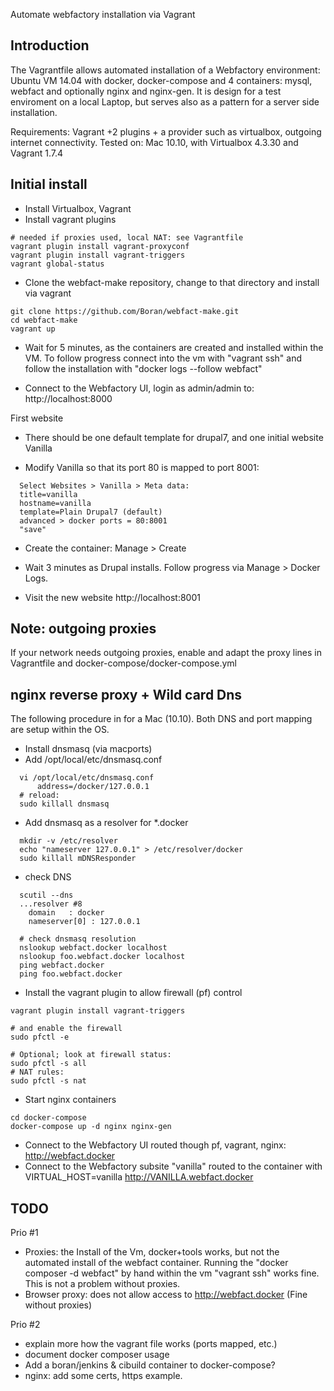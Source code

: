 Automate webfactory installation via Vagrant

Introduction
------------

The Vagrantfile allows automated installation of a Webfactory environment: Ubuntu VM 14.04 with docker, docker-compose and 4 containers: mysql, webfact and optionally nginx and nginx-gen. It is design for a test enviroment on a local Laptop, but serves also as a pattern for a server side installation.

Requirements: Vagrant +2 plugins + a provider such as virtualbox, outgoing internet connectivity.
Tested on: Mac 10.10, with Virtualbox 4.3.30 and Vagrant 1.7.4


Initial install
---------------

* Install Virtualbox, Vagrant
* Install vagrant plugins
```
# needed if proxies used, local NAT: see Vagrantfile
vagrant plugin install vagrant-proxyconf
vagrant plugin install vagrant-triggers
vagrant global-status
```

* Clone the webfact-make repository, change to that directory and install via vagrant
```
git clone https://github.com/Boran/webfact-make.git
cd webfact-make
vagrant up
```

* Wait for 5 minutes, as the containers are created and installed within the VM. To follow progress connect into the vm with "vagrant ssh" and follow the installation with "docker logs --follow webfact"

* Connect to the Webfactory UI, login as admin/admin to: http://localhost:8000 

First website

* There should be one default template for drupal7, and one initial website Vanilla

* Modify Vanilla so that its port 80 is mapped to port 8001:
```
  Select Websites > Vanilla > Meta data:
  title=vanilla  
  hostname=vanilla
  template=Plain Drupal7 (default)
  advanced > docker ports = 80:8001
  "save"
```
* Create the container:
  Manage > Create

* Wait 3 minutes as Drupal installs. Follow progress via Manage > Docker Logs.

* Visit the new website
  http://localhost:8001  



Note: outgoing proxies
----------------------
If your network needs outgoing proxies, enable and adapt the proxy lines in Vagrantfile and docker-compose/docker-compose.yml

  
nginx reverse proxy + Wild card Dns
-----------------------------------
The following procedure in for a Mac (10.10). Both DNS and port mapping are setup within the OS.

* Install dnsmasq (via macports)
* Add /opt/local/etc/dnsmasq.conf
```
  vi /opt/local/etc/dnsmasq.conf
      address=/docker/127.0.0.1
  # reload:    
  sudo killall dnsmasq
```
* Add dnsmasq as a resolver for *.docker
```
  mkdir -v /etc/resolver
  echo "nameserver 127.0.0.1" > /etc/resolver/docker
  sudo killall mDNSResponder
```
* check DNS 
```
  scutil --dns
  ...resolver #8
    domain   : docker
    nameserver[0] : 127.0.0.1
    
  # check dnsmasq resolution
  nslookup webfact.docker localhost
  nslookup foo.webfact.docker localhost
  ping webfact.docker
  ping foo.webfact.docker
```  
  
* Install the vagrant plugin to allow firewall (pf) control
```  
vagrant plugin install vagrant-triggers 

# and enable the firewall
sudo pfctl -e

# Optional; look at firewall status:  
sudo pfctl -s all
# NAT rules: 
sudo pfctl -s nat
```  

* Start nginx containers 
```
cd docker-compose
docker-compose up -d nginx nginx-gen
```

* Connect to the Webfactory UI routed though pf, vagrant, nginx:
  http://webfact.docker
* Connect to the Webfactory subsite "vanilla" routed to the container with VIRTUAL_HOST=vanilla
  http://VANILLA.webfact.docker

  
TODO
----
Prio #1

* Proxies: the Install of the Vm, docker+tools works, but not the automated install of the webfact container. Running the "docker composer -d webfact" by hand within the vm "vagrant ssh" works fine. This is not a problem without proxies.
* Browser proxy: does not allow access to http://webfact.docker (Fine without proxies)

Prio #2

* explain more how the vagrant file works (ports mapped, etc.)
* document docker composer usage
* Add a boran/jenkins & cibuild container to docker-compose?
* nginx: add some certs, https example.


